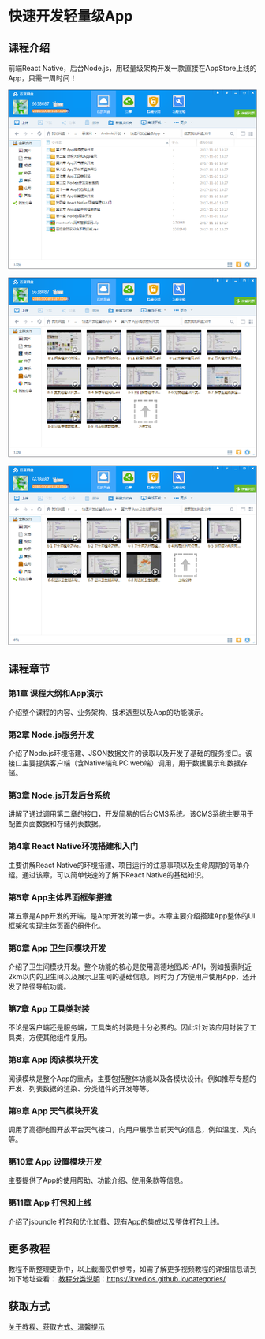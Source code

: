 # 快速开发轻量级App

## 课程介绍

前端React Native，后台Node.js，用轻量级架构开发一款直接在AppStore上线的App，只需一周时间！

![](img/快速开发轻量级App1.png)

<!--more-->

![](img/快速开发轻量级App2.png)

![](img/快速开发轻量级App3.png)

## 课程章节

### 第1章 课程大纲和App演示

介绍整个课程的内容、业务架构、技术选型以及App的功能演示。

### 第2章 Node.js服务开发

介绍了Node.js环境搭建、JSON数据文件的读取以及开发了基础的服务接口。该接口主要提供客户端（含Native端和PC web端）调用，用于数据展示和数据存储。

### 第3章 Node.js开发后台系统

讲解了通过调用第二章的接口，开发简易的后台CMS系统。该CMS系统主要用于配置页面数据和存储列表数据。

### 第4章 React Native环境搭建和入门

主要讲解React Native的环境搭建、项目运行的注意事项以及生命周期的简单介绍。通过该章，可以简单快速的了解下React Native的基础知识。

### 第5章 App主体界面框架搭建

第五章是App开发的开端，是App开发的第一步。本章主要介绍搭建App整体的UI框架和实现主体页面的组件化。

### 第6章 App 卫生间模块开发

介绍了卫生间模块开发。整个功能的核心是使用高德地图JS-API，例如搜索附近2km以内的卫生间以及展示卫生间的基础信息。同时为了方便用户使用App，还开发了路径导航功能。

### 第7章 App 工具类封装

不论是客户端还是服务端，工具类的封装是十分必要的。因此针对该应用封装了工具类，方便其他组件复用。

### 第8章 App 阅读模块开发

阅读模块是整个App的重点，主要包括整体功能以及各模块设计。例如推荐专题的开发、列表数据的渲染、分类组件的开发等等。

### 第9章 App 天气模块开发

调用了高德地图开放平台天气接口，向用户展示当前天气的信息，例如温度、风向等。

### 第10章 App 设置模块开发

主要提供了App的使用帮助、功能介绍、使用条款等信息。

### 第11章 App 打包和上线

介绍了jsbundle 打包和优化加载、现有App的集成以及整体打包上线。

## 更多教程

教程不断整理更新中，以上截图仅供参考，如需了解更多视频教程的详细信息请到如下地址查看：
[教程分类说明](https://itvedios.github.io/categories/)：<https://itvedios.github.io/categories/>

## 获取方式

[关于教程、获取方式、温馨提示](https://itvedios.github.io/about/)
